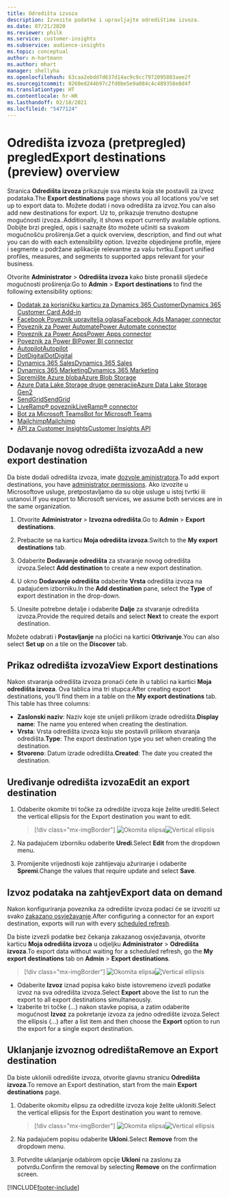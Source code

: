 ```yaml
---
title: Odredišta izvoza
description: Izvezite podatke i upravljajte odredištima izvoza.
ms.date: 07/21/2020
ms.reviewer: philk
ms.service: customer-insights
ms.subservice: audience-insights
ms.topic: conceptual
author: m-hartmann
ms.author: mhart
manager: shellyha
ms.openlocfilehash: 63caa2ebdd7d637d14ac9c9cc7972095803aee2f
ms.sourcegitcommit: 0260ed244b97c2fd0be5e9a084c4c489358e8d4f
ms.translationtype: HT
ms.contentlocale: hr-HR
ms.lasthandoff: 02/18/2021
ms.locfileid: "5477124"
---
```

# <a name="export-destinations-preview-overview"></a><span data-ttu-id="40df3-103">Odredišta izvoza (pretpregled) pregled</span><span class="sxs-lookup"><span data-stu-id="40df3-103">Export destinations (preview) overview</span></span>

<span data-ttu-id="40df3-104">Stranica **Odredišta izvoza** prikazuje sva mjesta koja ste postavili za izvoz podataka.</span><span class="sxs-lookup"><span data-stu-id="40df3-104">The **Export destinations** page shows you all locations you've set up to export data to.</span></span> <span data-ttu-id="40df3-105">Možete dodati i nova odredišta za izvoz.</span><span class="sxs-lookup"><span data-stu-id="40df3-105">You can also add new destinations for export.</span></span> <span data-ttu-id="40df3-106">Uz to, prikazuje trenutno dostupne mogućnosti izvoza..</span><span class="sxs-lookup"><span data-stu-id="40df3-106">Additionally, it shows export currently available options.</span></span> <span data-ttu-id="40df3-107">Dobijte brzi pregled, opis i saznajte što možete učiniti sa svakom mogućnošću proširenja.</span><span class="sxs-lookup"><span data-stu-id="40df3-107">Get a quick overview, description, and find out what you can do with each extensibility option.</span></span> <span data-ttu-id="40df3-108">Izvezite objedinjene profile, mjere i segmente u podržane aplikacije relevantne za vašu tvrtku.</span><span class="sxs-lookup"><span data-stu-id="40df3-108">Export unified profiles, measures, and segments to supported apps relevant for your business.</span></span>

<span data-ttu-id="40df3-109">Otvorite **Administrator** > **Odredišta izvoza** kako biste pronašli sljedeće mogućnosti proširenja:</span><span class="sxs-lookup"><span data-stu-id="40df3-109">Go to **Admin** > **Export destinations** to find the following extensibility options:</span></span>

- [<span data-ttu-id="40df3-110">Dodatak za korisničku karticu za Dynamics 365 Customer</span><span class="sxs-lookup"><span data-stu-id="40df3-110">Dynamics 365 Customer Card Add-in</span></span>](customer-card-add-in.md)
- [<span data-ttu-id="40df3-111">Facebook Poveznik upravitelja oglasa</span><span class="sxs-lookup"><span data-stu-id="40df3-111">Facebook Ads Manager connector</span></span>](export-facebook.md)
- [<span data-ttu-id="40df3-112">Poveznik za Power Automate</span><span class="sxs-lookup"><span data-stu-id="40df3-112">Power Automate connector</span></span>](export-power-automate.md)
- [<span data-ttu-id="40df3-113">Poveznik za Power Apps</span><span class="sxs-lookup"><span data-stu-id="40df3-113">Power Apps connector</span></span>](export-power-apps.md)
- [<span data-ttu-id="40df3-114">Poveznik za Power BI</span><span class="sxs-lookup"><span data-stu-id="40df3-114">Power BI connector</span></span>](export-power-bi.md)
- [<span data-ttu-id="40df3-115">Autopilot</span><span class="sxs-lookup"><span data-stu-id="40df3-115">Autopilot</span></span>](export-autopilot.md)
- [<span data-ttu-id="40df3-116">DotDigital</span><span class="sxs-lookup"><span data-stu-id="40df3-116">DotDigital</span></span>](export-dotdigital.md)
- [<span data-ttu-id="40df3-117">Dynamics 365 Sales</span><span class="sxs-lookup"><span data-stu-id="40df3-117">Dynamics 365 Sales</span></span>](export-dynamics365-sales.md)
- [<span data-ttu-id="40df3-118">Dynamics 365 Marketing</span><span class="sxs-lookup"><span data-stu-id="40df3-118">Dynamics 365 Marketing</span></span>](export-dynamics365-marketing.md)
- [<span data-ttu-id="40df3-119">Spremište Azure bloba</span><span class="sxs-lookup"><span data-stu-id="40df3-119">Azure Blob Storage</span></span>](export-azure-blob-storage.md)
- [<span data-ttu-id="40df3-120">Azure Data Lake Storage druge generacije</span><span class="sxs-lookup"><span data-stu-id="40df3-120">Azure Data Lake Storage Gen2</span></span>](export-azure-data-lake-storage-gen2.md)
- [<span data-ttu-id="40df3-121">SendGrid</span><span class="sxs-lookup"><span data-stu-id="40df3-121">SendGrid</span></span>](export-sendgrid.md)
- [<span data-ttu-id="40df3-122">LiveRamp&reg; poveznik</span><span class="sxs-lookup"><span data-stu-id="40df3-122">LiveRamp&reg; connector</span></span>](export-liveramp.md)
- [<span data-ttu-id="40df3-123">Bot za Microsoft Teams</span><span class="sxs-lookup"><span data-stu-id="40df3-123">Bot for Microsoft Teams</span></span>](export-teams-bot.md)
- [<span data-ttu-id="40df3-124">Mailchimp</span><span class="sxs-lookup"><span data-stu-id="40df3-124">Mailchimp</span></span>](export-mailchimp.md)
- [<span data-ttu-id="40df3-125">API za Customer Insights</span><span class="sxs-lookup"><span data-stu-id="40df3-125">Customer Insights API</span></span>](apis.md)

## <a name="add-a-new-export-destination"></a><span data-ttu-id="40df3-126">Dodavanje novog odredišta izvoza</span><span class="sxs-lookup"><span data-stu-id="40df3-126">Add a new export destination</span></span>

<span data-ttu-id="40df3-127">Da biste dodali odredišta izvoza, imate [dozvole aministratora](permissions.md).</span><span class="sxs-lookup"><span data-stu-id="40df3-127">To add export destinations, you have [administrator permissions](permissions.md).</span></span> <span data-ttu-id="40df3-128">Ako izvozite u Microsoftove usluge, pretpostavljamo da su obje usluge u istoj tvrtki ili ustanovi.</span><span class="sxs-lookup"><span data-stu-id="40df3-128">If you export to Microsoft services, we assume both services are in the same organization.</span></span>

1. <span data-ttu-id="40df3-129">Otvorite **Administrator** > **Izvozna odredišta**.</span><span class="sxs-lookup"><span data-stu-id="40df3-129">Go to **Admin** > **Export destinations**.</span></span>

1. <span data-ttu-id="40df3-130">Prebacite se na karticu **Moja odredišta izvoza**.</span><span class="sxs-lookup"><span data-stu-id="40df3-130">Switch to the **My export destinations** tab.</span></span>

1. <span data-ttu-id="40df3-131">Odaberite **Dodavanje odredišta** za stvaranje novog odredišta izvoza.</span><span class="sxs-lookup"><span data-stu-id="40df3-131">Select **Add destination** to create a new export destination.</span></span>

1. <span data-ttu-id="40df3-132">U okno **Dodavanje odredišta** odaberite **Vrsta** odredišta izvoza na padajućem izborniku.</span><span class="sxs-lookup"><span data-stu-id="40df3-132">In the **Add destination** pane, select the **Type** of export destination in the drop-down.</span></span>

1. <span data-ttu-id="40df3-133">Unesite potrebne detalje i odaberite **Dalje** za stvaranje odredišta izvoza.</span><span class="sxs-lookup"><span data-stu-id="40df3-133">Provide the required details and select **Next** to create the export destination.</span></span>

<span data-ttu-id="40df3-134">Možete odabrati i **Postavljanje** na pločici na kartici **Otkrivanje**.</span><span class="sxs-lookup"><span data-stu-id="40df3-134">You can also select **Set up** on a tile on the **Discover** tab.</span></span>

## <a name="view-export-destinations"></a><span data-ttu-id="40df3-135">Prikaz odredišta izvoza</span><span class="sxs-lookup"><span data-stu-id="40df3-135">View Export destinations</span></span>

<span data-ttu-id="40df3-136">Nakon stvaranja odredišta izvoza pronaći ćete ih u tablici na kartici **Moja odredišta izvoza**. Ova tablica ima tri stupca:</span><span class="sxs-lookup"><span data-stu-id="40df3-136">After creating export destinations, you'll find them in a table on the **My export destinations** tab. This table has three columns:</span></span>

- <span data-ttu-id="40df3-137">**Zaslonski naziv**: Naziv koje ste unijeli prilikom izrade odredišta.</span><span class="sxs-lookup"><span data-stu-id="40df3-137">**Display name**: The name you entered when creating the destination.</span></span>
- <span data-ttu-id="40df3-138">**Vrsta**: Vrsta odredišta izvoza koju ste postavili prilikom stvaranja odredišta.</span><span class="sxs-lookup"><span data-stu-id="40df3-138">**Type**: The export destination type you set when creating the destination.</span></span>
- <span data-ttu-id="40df3-139">**Stvoreno**: Datum izrade odredišta.</span><span class="sxs-lookup"><span data-stu-id="40df3-139">**Created**: The date you created the destination.</span></span>

## <a name="edit-an-export-destination"></a><span data-ttu-id="40df3-140">Uređivanje odredišta izvoza</span><span class="sxs-lookup"><span data-stu-id="40df3-140">Edit an export destination</span></span>

1. <span data-ttu-id="40df3-141">Odaberite okomite tri točke za odredište izvoza koje želite urediti.</span><span class="sxs-lookup"><span data-stu-id="40df3-141">Select the vertical ellipsis for the Export destination you want to edit.</span></span>

   > [!div class="mx-imgBorder"]
   > <span data-ttu-id="40df3-142">![Okomita elipsa](media/export-destinations-page-ellipsis.png "Okomita elipsa")</span><span class="sxs-lookup"><span data-stu-id="40df3-142">![Vertical ellipsis](media/export-destinations-page-ellipsis.png "Vertical ellipsis")</span></span>

1. <span data-ttu-id="40df3-143">Na padajućem izborniku odaberite **Uredi**.</span><span class="sxs-lookup"><span data-stu-id="40df3-143">Select **Edit** from the dropdown menu.</span></span>

1. <span data-ttu-id="40df3-144">Promijenite vrijednosti koje zahtijevaju ažuriranje i odaberite **Spremi**.</span><span class="sxs-lookup"><span data-stu-id="40df3-144">Change the values that require update and select **Save**.</span></span>

## <a name="export-data-on-demand"></a><span data-ttu-id="40df3-145">Izvoz podataka na zahtjev</span><span class="sxs-lookup"><span data-stu-id="40df3-145">Export data on demand</span></span>

<span data-ttu-id="40df3-146">Nakon konfiguriranja poveznika za odredište izvoza podaci će se izvoziti uz svako [zakazano osvježavanje](system.md#schedule-tab).</span><span class="sxs-lookup"><span data-stu-id="40df3-146">After configuring a connector for an export destination, exports will run with every [scheduled refresh](system.md#schedule-tab).</span></span>

<span data-ttu-id="40df3-147">Da biste izvezli podatke bez čekanja zakazanog osvježavanja, otvorite karticu **Moja odredišta izvoza** u odjeljku **Administrator** > **Odredišta izvoza**.</span><span class="sxs-lookup"><span data-stu-id="40df3-147">To export data without waiting for a scheduled refresh, go the **My export destinations** tab on **Admin** > **Export destinations**.</span></span>

> [!div class="mx-imgBorder"]
> <span data-ttu-id="40df3-148">![Okomita elipsa](media/export-destinations-page-ellipsis.png "Okomita elipsa")</span><span class="sxs-lookup"><span data-stu-id="40df3-148">![Vertical ellipsis](media/export-destinations-page-ellipsis.png "Vertical ellipsis")</span></span>

- <span data-ttu-id="40df3-149">Odaberite **Izvoz** iznad popisa kako biste istovremeno izvezli podatke izvoz na sva odredišta izvoza.</span><span class="sxs-lookup"><span data-stu-id="40df3-149">Select **Export** above the list to run the export to all export destinations simultaneously.</span></span>
- <span data-ttu-id="40df3-150">Izaberite tri točke (...) nakon stavke popisa, a zatim odaberite mogućnost **Izvoz** za pokretanje izvoza za jedno odredište izvoza.</span><span class="sxs-lookup"><span data-stu-id="40df3-150">Select the ellipsis (...) after a list item and then choose the **Export** option to run the export for a single export destination.</span></span>

## <a name="remove-an-export-destination"></a><span data-ttu-id="40df3-151">Uklanjanje izvoznog odredišta</span><span class="sxs-lookup"><span data-stu-id="40df3-151">Remove an Export destination</span></span>

<span data-ttu-id="40df3-152">Da biste uklonili odredište izvoza, otvorite glavnu stranicu **Odredišta izvoza**.</span><span class="sxs-lookup"><span data-stu-id="40df3-152">To remove an Export destination, start from the main **Export destinations** page.</span></span>

1. <span data-ttu-id="40df3-153">Odaberite okomitu elipsu za odredište izvoza koje želite ukloniti.</span><span class="sxs-lookup"><span data-stu-id="40df3-153">Select the vertical ellipsis for the Export destination you want to remove.</span></span>

   > [!div class="mx-imgBorder"]
   > <span data-ttu-id="40df3-154">![Okomita elipsa](media/export-destinations-page-ellipsis.png "Okomita elipsa")</span><span class="sxs-lookup"><span data-stu-id="40df3-154">![Vertical ellipsis](media/export-destinations-page-ellipsis.png "Vertical ellipsis")</span></span>

2. <span data-ttu-id="40df3-155">Na padajućem popisu odaberite **Ukloni**.</span><span class="sxs-lookup"><span data-stu-id="40df3-155">Select **Remove** from the dropdown menu.</span></span>

3. <span data-ttu-id="40df3-156">Potvrdite uklanjanje odabirom opcije **Ukloni** na zaslonu za potvrdu.</span><span class="sxs-lookup"><span data-stu-id="40df3-156">Confirm the removal by selecting **Remove** on the confirmation screen.</span></span>


[!INCLUDE[footer-include](../includes/footer-banner.md)]